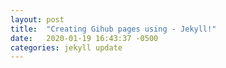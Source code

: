 ```yaml
---
layout: post
title:  "Creating Gihub pages using - Jekyll!"
date:   2020-01-19 16:43:37 -0500
categories: jekyll update
---
```


[simple-guide]: http://jmcglone.com/guides/github-pages/
[another-good-guide]: https://24ways.org/2013/get-started-with-github-pages/
[jekyll-gh]:   https://github.com/jekyll/jekyll
[jekyll-talk]: https://talk.jekyllrb.com/
